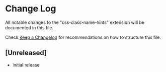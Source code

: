 # Change Log

All notable changes to the "css-class-name-hints" extension will be documented in this file.

Check [Keep a Changelog](http://keepachangelog.com/) for recommendations on how to structure this file.

## [Unreleased]

- Initial release